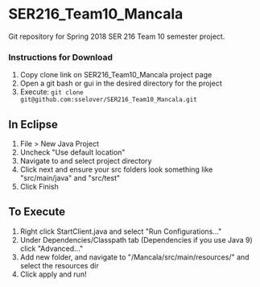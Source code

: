 # SER216_Team10_Mancala
Git repository for Spring 2018 SER 216 Team 10 semester project.

### Instructions for Download

1. Copy clone link on SER216_Team10_Mancala project page
2. Open a git bash or gui in the desired directory for the project
3. Execute: ```git clone git@github.com:sselover/SER216_Team10_Mancala.git```

## In Eclipse
   
1. File > New Java Project
2. Uncheck "Use default location"
3. Navigate to and select project directory
4. Click next and ensure your src folders look something like "src/main/java" and "src/test"
5. Click Finish
   
## To Execute
   
1. Right click StartClient.java and select "Run Configurations..."
2. Under Dependencies/Classpath tab (Dependencies if you use Java 9) click "Advanced..."
3. Add new folder, and navigate to "/Mancala/src/main/resources/" and select the resources dir
4. Click apply and run!
